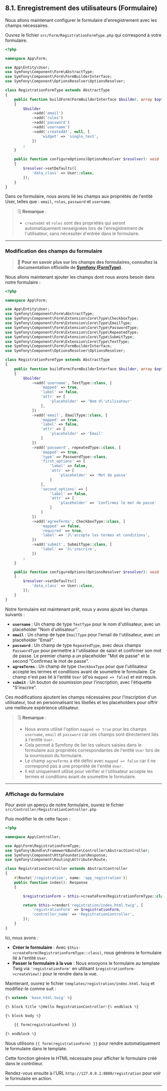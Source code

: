 ## 8.1. Enregistrement des utilisateurs (Formulaire)

Nous allons maintenant configurer le formulaire d'enregistrement avec les champs nécessaires.

Ouvrez le fichier `src/Form/RegistrationFormType.php` qui correspond à votre formulaire.

```php
<?php

namespace App\Form;

use App\Entity\User;
use Symfony\Component\Form\AbstractType;
use Symfony\Component\Form\FormBuilderInterface;
use Symfony\Component\OptionsResolver\OptionsResolver;

class RegistrationFormType extends AbstractType
{
    public function buildForm(FormBuilderInterface $builder, array $options): void
    {
        $builder
            ->add('email')
            ->add('roles')
            ->add('password')
            ->add('username')
            ->add('createdAt', null, [
                'widget' => 'single_text',
            ])
        ;
    }

    public function configureOptions(OptionsResolver $resolver): void
    {
        $resolver->setDefaults([
            'data_class' => User::class,
        ]);
    }
}
```

Dans ce formulaire, nous avons lié les champs aux propriétés de l'entité User, telles que : `email`, `roles`, `password` et `username`.

> 🗒️ **Remarque** :
> - `createdAt` et `roles` sont des propriétés qui seront automatiquement renseignées lors de l'enregistrement de l'utilisateur, sans nécessiter d'entrée dans le formulaire.

---

### Modification des champs du formulaire

> 📌 **Pour en savoir plus sur les champs des formulaires, consultez la documentation officielle de [Symfony (FormType)](https://symfony.com/doc/current/reference/forms/types/form.html).**

Nous allons maintenant ajouter les champs dont nous avons besoin dans notre formulaire :

```php
<?php

namespace App\Form;

use App\Entity\User;
use Symfony\Component\Form\AbstractType;
use Symfony\Component\Form\Extension\Core\Type\CheckboxType;
use Symfony\Component\Form\Extension\Core\Type\EmailType;
use Symfony\Component\Form\Extension\Core\Type\PasswordType;
use Symfony\Component\Form\Extension\Core\Type\RepeatedType;
use Symfony\Component\Form\Extension\Core\Type\SubmitType;
use Symfony\Component\Form\Extension\Core\Type\TextType;
use Symfony\Component\Form\FormBuilderInterface;
use Symfony\Component\OptionsResolver\OptionsResolver;

class RegistrationFormType extends AbstractType
{
    public function buildForm(FormBuilderInterface $builder, array $options): void
    {
        $builder
            ->add('username', TextType::class, [
                'mapped' => true,
                'label' => false,
                'attr' => [
                    'placeholder' => 'Nom d\'utilisateur'
                ],
            ])
            ->add('email', EmailType::class, [
                'mapped' => true,
                'label' => false,
                'attr' => [
                    'placeholder' => 'Email'
                ]
            ])
            ->add('password', repeatedType::class, [
                'mapped' => true,
                'type' => PasswordType::class,
                'first_options' => [
                    'label' => false,
                    'attr' => [
                        'placeholder' => 'Mot de passe'
                    ]
                ],
                'second_options' => [
                    'label' => false,
                    'attr' => [
                        'placeholder' => 'Confirmez le mot de passe'
                    ]
                ]
            ])
            ->add('agreeTerms', CheckboxType::class, [
                'mapped' => false,
                'required' => true,
                'label' => 'J\'accepte les termes et conditions',
            ])
            ->add('submit', SubmitType::class, [
                'label' => 'S\'inscrire',
            ])
        ;
    }

    public function configureOptions(OptionsResolver $resolver): void
    {
        $resolver->setDefaults([
            'data_class' => User::class,
        ]);
    }
}
```

Notre formulaire est maintenant prêt, nous y avons ajouté les champs suivants :

- **`username`** : Un champ de type `TextType` pour le nom d'utilisateur, avec un placeholder "Nom d'utilisateur".
- **`email`** : Un champ de type `EmailType` pour l'email de l'utilisateur, avec un placeholder "Email".
- **`password`** : Un champ de type `RepeatedType`, avec deux champs `PasswordType` pour permettre à l'utilisateur de saisir et confirmer son mot de passe. Le premier champ a un placeholder "Mot de passe" et le second "Confirmez le mot de passe".
- **`agreeTerms`** : Un champ de type `CheckboxType` pour que l'utilisateur accepte les termes et conditions avant de soumettre le formulaire. Ce champ n'est pas lié à l'entité `User` (d'où `mapped => false`) et est requis.
- **`submit`** : Un bouton de soumission pour l'inscription, avec l'étiquette "S'inscrire".

Ces modifications ajoutent les champs nécessaires pour l'inscription d'un utilisateur, tout en personnalisant les libellés et les placeholders pour offrir une meilleure expérience utilisateur.

> 🗒️ **Remarque** :
>
> - Nous avons utilisé l'option `mapped => true` pour les champs `username`, `email` et `password` car ces champs sont directement liés à l'entité `User`.
> - Cela permet à Symfony de lier les valeurs saisies dans le formulaire aux propriétés correspondantes de l'entité `User` lors de la soumission du formulaire.
> - Le champ `agreeTerms` a été défini avec `mapped => false` car il ne correspond pas à une propriété de l'entité `User`.
> - Il est uniquement utilisé pour vérifier si l'utilisateur accepte les termes et conditions avant de soumettre le formulaire.

---

### Affichage du formulaire

Pour avoir un aperçu de notre formulaire, ouvrez le fichier `src/Controller/RegistrationController.php`

Puis modifier le de cette façon :

```php
<?php

namespace App\Controller;

use App\Form\RegistrationFormType;
use Symfony\Bundle\FrameworkBundle\Controller\AbstractController;
use Symfony\Component\HttpFoundation\Response;
use Symfony\Component\Routing\Attribute\Route;

class RegistrationController extends AbstractController
{
    #[Route('/registration', name: 'app_registration')]
    public function index(): Response
    {

        $registrationForm = $this->createForm(RegistrationFormType::class);

        return $this->render('registration/index.html.twig', [
            'registrationForm' => $registrationForm,
            'controller_name' => 'RegistrationController',
        ]);
    }
}
```

Ici, nous avons :

- **Créer le formulaire** : Avec `$this->createForm(RegistrationFormType::class)`, nous générons le formulaire lié à l'entité `User`.
- **Passer le formulaire à la vue** : Nous envoyons le formulaire au template Twig via `'registrationForm'` en utilisant `$registrationForm->createView()` pour le rendre dans la vue.

Maintenant, ouvrez le fichier `templates/registration/index.html.twig` et modifiez-le comme suit :
```php
{% extends 'base.html.twig' %}

{% block title %}Hello RegistrationController!{% endblock %}

{% block body %}
    
    {{ form(registrationForm) }}

{% endblock %}
```

Nous utilisons `{{ form(registrationForm) }}` pour rendre automatiquement le formulaire dans le template.

Cette fonction génère le HTML nécessaire pour afficher le formulaire créé dans le contrôleur.

Rendez-vous ensuite à l'URL `http://127.0.0.1:8000/registration` pour voir le formulaire en action.

---